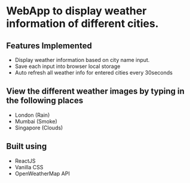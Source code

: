 # WebApp to display weather information of different cities.

## Features Implemented
- Display weather information based on city name input.
- Save each input into browser local storage
- Auto refresh all weather info for entered cities every 30seconds

## View the different weather images by typing in the following places
- London (Rain)
- Mumbai (Smoke)
- Singapore (Clouds)

## Built using
- ReactJS
- Vanilla CSS
- OpenWeatherMap API
